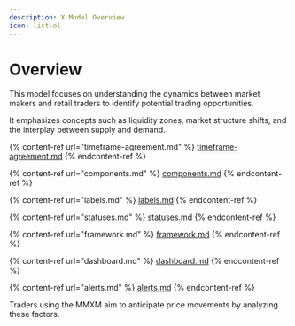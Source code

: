 ```yaml
---
description: X Model Overview
icon: list-ol
---
```


# Overview

This model focuses on understanding the dynamics between market makers and retail traders to identify potential trading opportunities.&#x20;

It emphasizes concepts such as liquidity zones, market structure shifts, and the interplay between supply and demand.&#x20;

{% content-ref url="timeframe-agreement.md" %}
[timeframe-agreement.md](timeframe-agreement.md)
{% endcontent-ref %}

{% content-ref url="components.md" %}
[components.md](components.md)
{% endcontent-ref %}

{% content-ref url="labels.md" %}
[labels.md](labels.md)
{% endcontent-ref %}

{% content-ref url="statuses.md" %}
[statuses.md](statuses.md)
{% endcontent-ref %}

{% content-ref url="framework.md" %}
[framework.md](framework.md)
{% endcontent-ref %}

{% content-ref url="dashboard.md" %}
[dashboard.md](dashboard.md)
{% endcontent-ref %}

{% content-ref url="alerts.md" %}
[alerts.md](alerts.md)
{% endcontent-ref %}

Traders using the MMXM aim to anticipate price movements by analyzing these factors.

